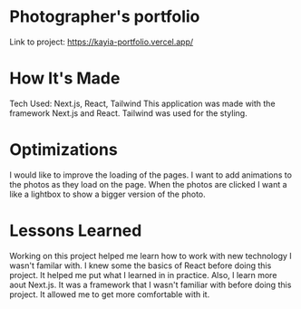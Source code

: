 # Photographer's portfolio

Link to project: https://kayia-portfolio.vercel.app/



# How It's Made
Tech Used: Next.js, React, Tailwind
This application was made with the framework Next.js and React. Tailwind was used for the styling.
# Optimizations
I would like to improve the loading of the pages. I want to add animations to the photos as they load on the page. When the photos are clicked I want a like a lightbox to show a bigger version of the photo.
# Lessons Learned
Working on this project helped me learn how to work with new technology I wasn't familar with. I knew some the basics of React before doing this project. It helped me put what I learned in in practice. Also, I learn more aout Next.js. It was a framework that I wasn't familiar with before doing this project. It allowed me to get more comfortable with it.
